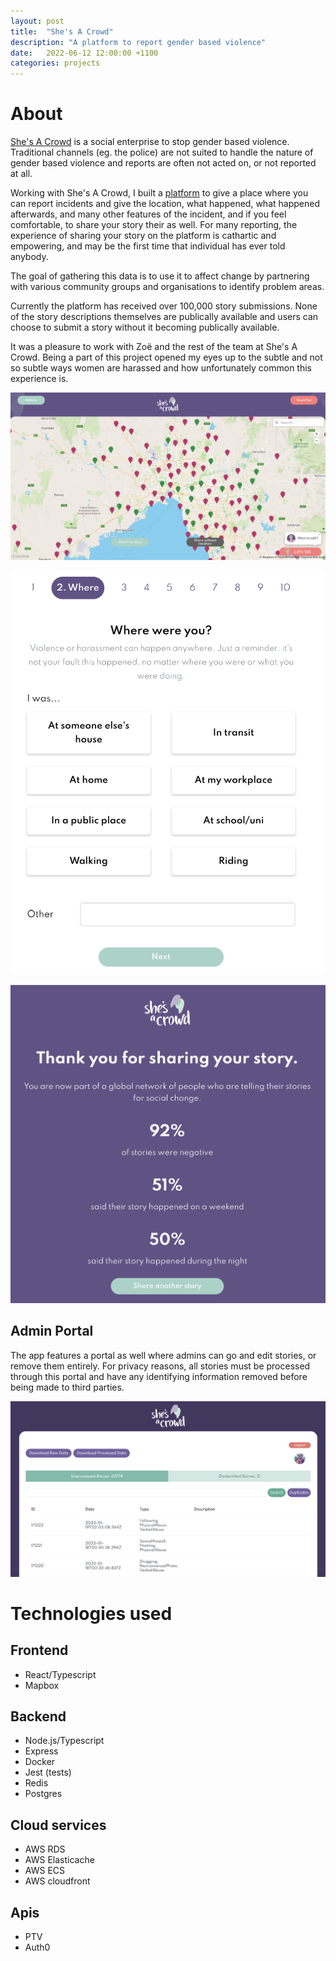 ```yaml
---
layout: post
title:  "She's A Crowd"
description: "A platform to report gender based violence"
date:   2022-06-12 12:00:00 +1100
categories: projects
---
```


# About

[She's A Crowd](shesacrowd.com) is a social enterprise to stop gender based violence. Traditional channels (eg. the police) are not suited to handle the nature of gender based violence and reports are often not acted on, or not reported at all. 

Working with She's A Crowd, I built a [platform](https://share.shesacrowd.com) to give a place where you can report incidents and give the location, what happened, what happened afterwards, and many other features of the incident, and if you feel comfortable, to share your story their as well. For many reporting, the experience of sharing your story on the platform is cathartic and empowering, and may be the first time that individual has ever told anybody. 

The goal of gathering this data is to use it to affect change by partnering with various community groups and organisations to identify problem areas. 

Currently the platform has received over 100,000 story submissions. None of the story descriptions themselves are publically available and users can choose to submit a story without it becoming publically available.

It was a pleasure to work with Zoë and the rest of the team at She's A Crowd. Being a part of this project opened my eyes up to the subtle and not so subtle ways women are harassed and how unfortunately common this experience is.

![map](/assets/images/sac/map.png)

![survey](/assets/images/sac/whathappened.png)

![stats](/assets/images/sac/stats.png)

## Admin Portal

The app features a portal as well where admins can go and edit stories, or remove them entirely. For privacy reasons, all stories must be processed through this portal and have any identifying information removed before being made to third parties.

![portal](/assets/images/sac/portal.png)

# Technologies used

## Frontend

* React/Typescript
* Mapbox

## Backend

* Node.js/Typescript
* Express
* Docker
* Jest (tests)
* Redis
* Postgres

## Cloud services

* AWS RDS
* AWS Elasticache
* AWS ECS
* AWS cloudfront

## Apis

* PTV
* Auth0